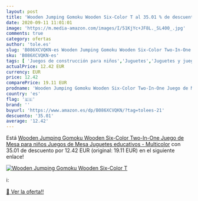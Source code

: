 ```yaml
---
layout: post
title: 'Wooden Jumping Gomoku Wooden Six-Color T al 35.01 % de descuento'
date: 2020-09-11 11:01:01
image: 'https://m.media-amazon.com/images/I/51KjYc+JF8L._SL400_.jpg'
comments: true
category: ofertas
author: 'tole.es'
slug: 'B086XCVQKN-es Wooden Jumping Gomoku Wooden Six-Color Two-In-One Juego de...'
sku: 'B086XCVQKN-es'
tags: [ 'Juegos de construcción para niños','Juguetes','Juguetes y juegos','juguetes', ]
actualPrice: 12.42 EUR
currency: EUR
price: 12.42
comparePrice: 19.11 EUR
prodname: 'Wooden Jumping Gomoku Wooden Six-Color Two-In-One Juego de Mesa para niños Juegos de Mesa Juguetes educativos - Multicolor'
country: 'es'
flag: '🇪🇸'
brand: ''
buyurl: 'https://www.amazon.es/dp/B086XCVQKN/?tag=tolees-21'
descuento: '35.01'
average: '12.42'
---
```


Está [Wooden Jumping Gomoku Wooden Six-Color Two-In-One Juego de Mesa para niños Juegos de Mesa Juguetes educativos - Multicolor](https://www.amazon.es/dp/B086XCVQKN/?tag=tolees-21) con 35.01 de descuento por 12.42 EUR (original: 19.11 EUR) en el siguiente enlace!

[![Wooden Jumping Gomoku Wooden Six-Color T](https://m.media-amazon.com/images/I/51KjYc+JF8L._SL400_.jpg)](https://www.amazon.es/dp/B086XCVQKN/?tag=tolees-21)

ℹ️:


[🛒 Ver la oferta!!](https://www.amazon.es/dp/B086XCVQKN/?tag=tolees-21)
